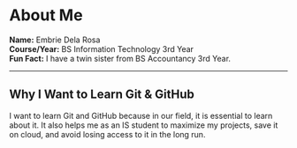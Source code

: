 # About Me

**Name:** Embrie Dela Rosa  
**Course/Year:** BS Information Technology 3rd Year  
**Fun Fact:** I have a twin sister from BS Accountancy 3rd Year.  

---

## Why I Want to Learn Git & GitHub

I want to learn Git and GitHub because in our field, it is essential to learn about it. It also helps me as an IS student to maximize my projects, save it on cloud, and avoid losing access to it in the long run. 
